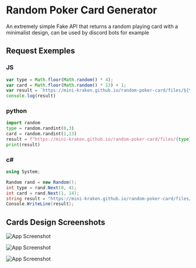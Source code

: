 
# Random Poker Card Generator

An extremely simple Fake API that returns a random playing card with a minimalist design, can be used by discord bots for example

## Request Exemples

### JS
```js
var type = Math.floor(Math.random() * 4);
var card = Math.floor(Math.random() * 13) + 1;
var result = `https://mini-kraken.github.io/random-poker-card/files/${type}/${card}.png`
console.log(result)
```
### python
```py
import random
type = random.randint(0,3)
card = random.randint(1,13)
result = f"https://mini-kraken.github.io/random-poker-card/files/{type}/{card}.png"
print(result)
```
### c#
```c#
using System;

Random rand = new Random();
int type = rand.Next(0, 4);
int card = rand.Next(1, 14);
string result = "https://mini-kraken.github.io/random-poker-card/files/" + type + "/" + card + ".png";
Console.WriteLine(result);
```


## Cards Design Screenshots

![App Screenshot](https://mini-kraken.github.io/random-poker-card/files/1/13.png)

![App Screenshot](https://mini-kraken.github.io/random-poker-card/files/3/12.png)

![App Screenshot](https://mini-kraken.github.io/random-poker-card/files/0/1.png)


